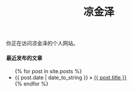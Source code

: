﻿---
layout: page
title: 凉金泽
---

你正在访问凉金泽的个人网站。

#### 最近发布的文章

<ul class="posts">
  {% for post in site.posts %}
    <li><span>{{ post.date | date_to_string }}</span> &raquo; <a href="{{ post.url }}">{{ post.title }}</a></li>
  {% endfor %}
</ul>